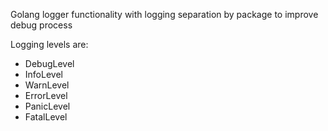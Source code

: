 Golang logger functionality with logging separation by package to improve debug process

Logging levels are:
 * DebugLevel
 * InfoLevel
 * WarnLevel
 * ErrorLevel
 * PanicLevel
 * FatalLevel


